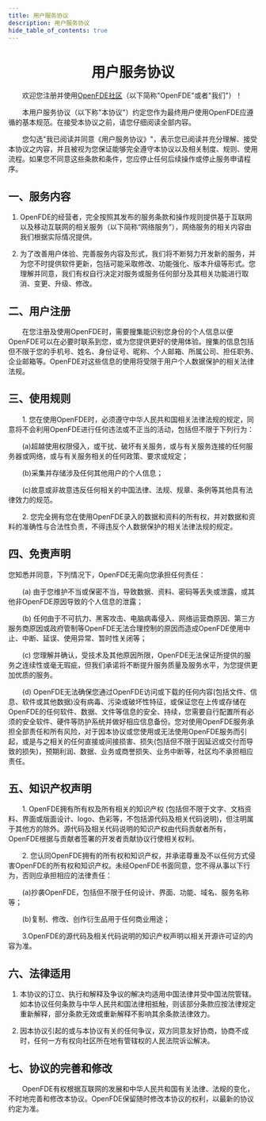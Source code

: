 ```yaml
---
title: 用户服务协议
description: 用户服务协议
hide_table_of_contents: true
---
```


# <center>用户服务协议</center>

&emsp;&emsp;欢迎您注册并使用[OpenFDE社区](https://openfde.com)（以下简称"OpenFDE"或者"我们"）！

&emsp;&emsp;本用户服务协议（以下称"本协议"）约定您作为最终用户使用OpenFDE应遵循的基本规范。在接受本协议之前，请您仔细阅读全部内容。

&emsp;&emsp;您勾选"我已阅读并同意《用户服务协议》"，表示您已阅读并充分理解、接受本协议之内容，并且被视为您保证能够完全遵守本协议以及相关制度、规则、使用流程。如果您不同意这些条款和条件，您应停止任何后续操作或停止服务申请程序。

## 一、服务内容

1. OpenFDE的经营者，完全按照其发布的服务条款和操作规则提供基于互联网以及移动互联网的相关服务（以下简称“网络服务”），网络服务的相关内容由我们根据实际情况提供。
   
2. 为了改善用户体验、完善服务内容及形式，我们将不断努力开发新的服务，并为您不时提供软件更新，包括可能采取修改、功能强化、版本升级等形式。您理解并同意，我们有权自行决定对服务或服务任何部分及其相关功能进行取消、变更、升级、修改。

## 二、用户注册

&emsp;&emsp;在您注册及使用OpenFDE时，需要搜集能识别您身份的个人信息以便OpenFDE可以在必要时联系到您，或为您提供更好的使用体验。搜集的信息包括但不限于您的手机号、姓名、身份证号、昵称、个人邮箱、所属公司、担任职务、企业邮箱等。OpenFDE对这些信息的使用将受限于用户个人数据保护的相关法律法规。

## 三、使用规则

&emsp;&emsp;1. 您在使用OpenFDE时，必须遵守中华人民共和国相关法律法规的规定，同意将不会利用OpenFDE进行任何违法或不正当的活动，包括但不限于下列行为：

&emsp;&emsp;(a)超越使用权限侵入，或干扰、破坏有关服务，或与有关服务连接的任何服务器或网络，或与有关服务相关的任何政策、要求或规定；

&emsp;&emsp;(b)采集并存储涉及任何其他用户的个人信息；

&emsp;&emsp;(c)故意或非故意违反任何相关的中国法律、法规、规章、条例等其他具有法律效力的规范。

&emsp;&emsp;2. 您完全拥有您在使用OpenFDE录入的数据和资料的所有权，并对数据和资料的准确性与合法性负责，不得违反个人数据保护的相关法律法规的规定。

## 四、免责声明

您知悉并同意，下列情况下，OpenFDE无需向您承担任何责任：

&emsp;&emsp;(a) 由于您维护不当或保密不当，导致数据、资料、密码等丢失或泄露，或其他非OpenFDE原因导致的个人信息的泄露；

&emsp;&emsp;(b) 任何由于不可抗力、黑客攻击、电脑病毒侵入、网络运营商原因、第三方服务商原因或政府管制等OpenFDE无法合理控制的原因而造成OpenFDE使用中止、中断、延误、使用异常、暂时性关闭等；

&emsp;&emsp;(c) 您理解并确认，受技术及其他原因所限，OpenFDE无法保证所提供的服务之连续性或毫无瑕疵，但我们承诺将不断提升服务质量及服务水平，为您提供更加优质的服务。

&emsp;&emsp;(d) OpenFDE无法确保您通过OpenFDE访问或下载的任何内容(包括文件、信息、软件或其他数据)没有病毒、污染或破坏性特征，或保证您在上传或存储在OpenFDE的任何软件、数据、文件等信息的安全、持续，您需要自行配置所有必须的安全软件、硬件等防护系统并做好相应信息备份。您对使用OpenFDE服务承担全部责任和所有风险，对于因本协议或您使用或无法使用OpenFDE服务而引起，或是与之相关的任何直接或间接损害、损失(包括但不限于因延迟或交付而导致的损失)，预期利润、数据、业务或商誉损失、业务中断等，社区均不承担相应责任。

## 五、知识产权声明

&emsp;&emsp;1. OpenFDE拥有所有权及所有相关的知识产权 (包括但不限于文字、文档资料、界面或版面设计、logo、色彩等，不包括源代码及相关代码说明)，但注明属于其他方的除外。源代码及相关代码说明的知识产权由代码贡献者所有，OpenFDE根据与贡献者签署的开发者贡献协议行使相关权利。
   
&emsp;&emsp;2. 您认同OpenFDE拥有的所有权和知识产权，并承诺尊重及不以任何方式侵害OpenFDE的所有权和知识产权。未经OpenFDE书面同意，您不得从事以下行为，否则应承担相应的法律责任：

&emsp;&emsp;(a)抄袭OpenFDE，包括但不限于任何设计、界面、功能、域名、服务名称等；

&emsp;&emsp;(b)复制、修改、创作衍生品用于任何商业用途；

&emsp;&emsp;3.OpenFDE的源代码及相关代码说明的知识产权声明以相关开源许可证的内容为准。

## 六、法律适用

1. 本协议的订立、执行和解释及争议的解决均适用中国法律并受中国法院管辖。如本协议任何条款与中华人民共和国法律相抵触，则该部分条款应按法律规定重新解释，部分条款无效或重新解释不影响其余条款法律效力。

2. 因本协议引起的或与本协议有关的任何争议，双方同意友好协商，协商不成时，任何一方有权向社区所在地有管辖权的人民法院诉讼解决。

## 七、协议的完善和修改

&emsp;&emsp;OpenFDE有权根据互联网的发展和中华人民共和国有关法律、法规的变化，不时地完善和修改本协议。OpenFDE保留随时修改本协议的权利，以最新的协议约定为准。